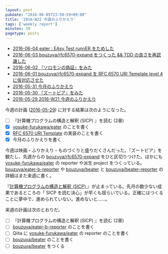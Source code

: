 ```yaml
---
layout: post
pubdate: "2016-06-05T23:59:59+09:00"
title: '2016-W22 今週のふりかえり'
tags: ['weekly report']
minutes: 30
pagetype: posts
---
```

- [2016-06-04 eater : EAsy Test runnER をためした][2016-06-04]
- [2016-06-03 bouzuya/rfc6570-expand をつくった && TDD の良さを再認識した][2016-06-03]
- [2016-06-02 『ソロモンの偽証』をみた][2016-06-02]
- [2016-06-01 bouzuya/rfc6570-expand を RFC 6570 URI Template level 4 に仮対応させた][2016-06-01]
- [2016-05-31 今月のふりかえり][2016-05-31]
- [2016-05-30 『ズートピア』をみた][2016-05-30]
- [2016-05-29 2016-W21 今週のふりかえり][2016-05-29]

今週の計画 ([2016-05-29][]) に対する結果は次のようになった。

- [ ] 『計算機プログラムの構造と解釈 (SICP) 』を読む (2章)
- [x] [yosuke-furukawa/eater][] のことを書く
- [x] [RFC 6570 URI Template](https://tools.ietf.org/html/rfc6570) の実装のことを書く
- [x] 今月のふりかえりを書く

今週は映画・ふりかえり・ものづくりと盛りだくさんだった。『ズートピア』を観たし、先週からの [bouzuya/rfc6570-expand][] をひと区切りつけた。ほかにも [yosuke-furukawa/eater][] の reporter や派生 project をつくっている。[bouzuya/eater-b-reporter][] や [bouzuya/beater][] と [bouzuya/beater-reporter][] の詳細はまた来週に書く。

『[計算機プログラムの構造と解釈 (SICP) ](http://www.amazon.co.jp/dp/4798135984/)』が止まっている。先月の数少ない成果であるところの「 SICP を読む決心」が早くも揺らいでいる。正確にはつくることに夢中で、進められていない。進めないと……。

来週の計画は次のとおりだ。

- [ ] 『計算機プログラムの構造と解釈 (SICP) 』を読む (2章)
- [ ] [bouzuya/eater-b-reporter][] のことを書く
- [ ] Qiita に [yosuke-furukawa/eater][] の reporter のことを書く
- [ ] [bouzuya/beater][] のことを書く
- [ ] [bouzuya/beater][] をつくる

[2016-05-29]: http://blog.bouzuya.net/2016/05/29/
[2016-05-30]: http://blog.bouzuya.net/2016/05/30/
[2016-05-31]: http://blog.bouzuya.net/2016/05/31/
[2016-06-01]: http://blog.bouzuya.net/2016/06/01/
[2016-06-02]: http://blog.bouzuya.net/2016/06/02/
[2016-06-03]: http://blog.bouzuya.net/2016/06/03/
[2016-06-04]: http://blog.bouzuya.net/2016/06/04/
[bouzuya/beater-reporter]: https://github.com/bouzuya/beater-reporter
[bouzuya/beater]: https://github.com/bouzuya/beater
[bouzuya/eater-b-reporter]: https://github.com/bouzuya/eater-b-reporter
[bouzuya/rfc6570-expand]: https://github.com/bouzuya/rfc6570-expand
[yosuke-furukawa/eater]: https://github.com/yosuke-furukawa/eater
